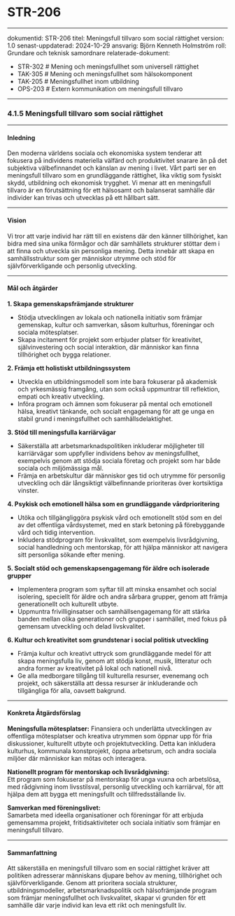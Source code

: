 # STR-206
---
dokumentid: STR-206
titel: Meningsfull tillvaro som social rättighet
version: 1.0
senast-uppdaterad: 2024-10-29
ansvarig: Björn Kenneth Holmström
roll: Grundare och teknisk samordnare
relaterade-dokument:
  - STR-302 # Mening och meningsfullhet som universell rättighet
  - TAK-305 # Mening och meningsfullhet som hälsokomponent
  - TAK-205 # Meningsfullhet inom utbildning
  - OPS-203 # Extern kommunikation om meningsfull tillvaro
---

### 4.1.5 Meningsfull tillvaro som social rättighet

---

#### Inledning
Den moderna världens sociala och ekonomiska system tenderar att fokusera på individens materiella välfärd och produktivitet snarare än på det subjektiva välbefinnandet och känslan av mening i livet. Vårt parti ser en meningsfull tillvaro som en grundläggande rättighet, lika viktig som fysiskt skydd, utbildning och ekonomisk trygghet. Vi menar att en meningsfull tillvaro är en förutsättning för ett hälsosamt och balanserat samhälle där individer kan trivas och utvecklas på ett hållbart sätt.

---

#### Vision
Vi tror att varje individ har rätt till en existens där den känner tillhörighet, kan bidra med sina unika förmågor och där samhällets strukturer stöttar dem i att finna och utveckla sin personliga mening. Detta innebär att skapa en samhällsstruktur som ger människor utrymme och stöd för självförverkligande och personlig utveckling.

---

#### Mål och åtgärder

**1. Skapa gemenskapsfrämjande strukturer**
   - Stödja utvecklingen av lokala och nationella initiativ som främjar gemenskap, kultur och samverkan, såsom kulturhus, föreningar och sociala mötesplatser.
   - Skapa incitament för projekt som erbjuder platser för kreativitet, självinvestering och social interaktion, där människor kan finna tillhörighet och bygga relationer.

**2. Främja ett holistiskt utbildningssystem**
   - Utveckla en utbildningsmodell som inte bara fokuserar på akademisk och yrkesmässig framgång, utan som också uppmuntrar till reflektion, empati och kreativ utveckling.
   - Införa program och ämnen som fokuserar på mental och emotionell hälsa, kreativt tänkande, och socialt engagemang för att ge unga en stabil grund i meningsfullhet och samhällsdelaktighet.

**3. Stöd till meningsfulla karriärvägar**
   - Säkerställa att arbetsmarknadspolitiken inkluderar möjligheter till karriärvägar som uppfyller individens behov av meningsfullhet, exempelvis genom att stödja sociala företag och projekt som har både sociala och miljömässiga mål.
   - Främja en arbetskultur där människor ges tid och utrymme för personlig utveckling och där långsiktigt välbefinnande prioriteras över kortsiktiga vinster.

**4. Psykisk och emotionell hälsa som en grundläggande vårdprioritering**
   - Utöka och tillgängliggöra psykisk vård och emotionellt stöd som en del av det offentliga vårdsystemet, med en stark betoning på förebyggande vård och tidig intervention.
   - Inkludera stödprogram för livskvalitet, som exempelvis livsrådgivning, social handledning och mentorskap, för att hjälpa människor att navigera sitt personliga sökande efter mening.

**5. Socialt stöd och gemenskapsengagemang för äldre och isolerade grupper**
   - Implementera program som syftar till att minska ensamhet och social isolering, speciellt för äldre och andra sårbara grupper, genom att främja generationellt och kulturellt utbyte.
   - Uppmuntra frivilliginsatser och samhällsengagemang för att stärka banden mellan olika generationer och grupper i samhället, med fokus på gemensam utveckling och delad livskvalitet.

**6. Kultur och kreativitet som grundstenar i social politisk utveckling**
   - Främja kultur och kreativt uttryck som grundläggande medel för att skapa meningsfulla liv, genom att stödja konst, musik, litteratur och andra former av kreativitet på lokal och nationell nivå.
   - Ge alla medborgare tillgång till kulturella resurser, evenemang och projekt, och säkerställa att dessa resurser är inkluderande och tillgängliga för alla, oavsett bakgrund.

---

#### Konkreta Åtgärdsförslag

**Meningsfulla mötesplatser:**
Finansiera och underlätta utvecklingen av offentliga mötesplatser och kreativa utrymmen som öppnar upp för fria diskussioner, kulturellt utbyte och projektutveckling. Detta kan inkludera kulturhus, kommunala konstprojekt, öppna arbetsrum, och andra sociala miljöer där människor kan mötas och interagera.

**Nationellt program för mentorskap och livsrådgivning:**  
Ett program som fokuserar på mentorskap för unga vuxna och arbetslösa, med rådgivning inom livsstilsval, personlig utveckling och karriärval, för att hjälpa dem att bygga ett meningsfullt och tillfredsställande liv.

**Samverkan med föreningslivet:**  
Samarbeta med ideella organisationer och föreningar för att erbjuda gemensamma projekt, fritidsaktiviteter och sociala initiativ som främjar en meningsfull tillvaro.

---

#### Sammanfattning
Att säkerställa en meningsfull tillvaro som en social rättighet kräver att politiken adresserar människans djupare behov av mening, tillhörighet och självförverkligande. Genom att prioritera sociala strukturer, utbildningsmodeller, arbetsmarknadspolitik och hälsofrämjande program som främjar meningsfullhet och livskvalitet, skapar vi grunden för ett samhälle där varje individ kan leva ett rikt och meningsfullt liv.


